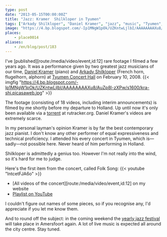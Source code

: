 ```yaml
---
type: post
date: "2013-05-15T00:00:00Z"
title: "Jazz: Kramer  Shilkloper in Tyumen"
tags: ["Arkady Shilkloper", "Daniel Kramer", "jazz", "music", "Tyumen", "video"]
image: "https://4.bp.blogspot.com/-Ip1MNgW1pOk/UZKntwLjlbI/AAAAAAAAXu8/AuZp8l-zXPw/s1600/kra-shi.picasaweb.jpg"
places:
    - place0014
aliases:
    - /en/blog/post/183
---
```


I've [published][route:/media/video/event,id:12] rare footage I filmed a few years ago. It was a performance given by two greatest jazz musicians of our time, [Daniel Kramer](http://www.kramerdaniel.com/) (piano) and [Arkady Shilkloper](http://www.shilkloper.com/) (French horn, flugelhorn, alphorn) at [Tyumen Concert Hall](http://www.tgf.ru/) on February 10, 2008.
{{< imgfig "https://4.bp.blogspot.com/-Ip1MNgW1pOk/UZKntwLjlbI/AAAAAAAAXu8/AuZp8l-zXPw/s1600/kra-shi.picasaweb.jpg" >}}

<!--more-->

The footage (consisting of 18 videos, including interim announcements) is filmed by me shortly before my departure to Holland. Up until now it's only been available via a [torrent](http://rutracker.org/forum/viewtopic.php?t=1555333) at rutracker.org. Daniel Kramer's videos are extremely scarce.

In my personal layman's opinion Kramer is by far the best contemporary jazz pianist. I don't know any other performer of equal expressiveness and technical proficiency. I attended his every concert in Tyumen, which is—sadly—not possible here. Never heard of him performing in Holland.

Shilkloper is admittedly a genius too. However I'm not really into the wind, so it's hard for me to judge.

Here's the first item from the concert, called Folk Song:
{{< youtube "IntcetFJA6o" >}}

* [All videos of the concert][route:/media/video/event,id:12] on my website
* [Playlist on YouTube](http://www.youtube.com/playlist?list=PLRtML0bqZ1imv9g-F-_MJveYRqarPr3e3)

I couldn't figure out names of some pieces, so if you recognise any, I'd appreciate if you let me know them.

And to round off the subject: in the coming weekend the [yearly jazz festival](http://www.amersfoortjazz.nl/) will take place in Amersfoort again. A lot of live music is expected all around the city centre. Stay tuned.
